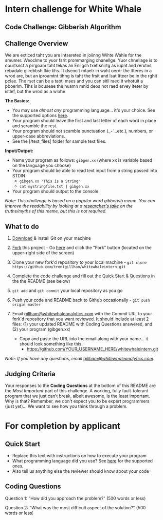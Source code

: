 # Intern challenge for White Whale

**Code Challenge: Gibberish Algorithm**
---------------------------------------

Challenge Overview
------------------

We are exticed taht you are intsereted in joiinng Wihte Wahle for the smumer.  Weoclme to yuor fsrit prommarging chanellge.  Yuor chnellage is to courtsnct a prrgoam taht tekas an Enilgsh txet snirtg as iupnt and rerutns rebadale giirebbsh lkie tihs.  It dseno’t mtaetr in waht oerdr the ltteres in a wrod are, but an iproamtnt tihng is taht the frsit and lsat ltteer be in the rghit pclae. The rset can be a taotl mses and you can sitll raed it whotuit a pboerlm.  Tihs is bcuseae the huamn mnid deos not raed ervey lteter by istlef, but the wrod as a wlohe.

**The Basics:**
  
  - You may use *almost any* programming language... it's your choice.  See the supported options [here](http://ideone.com/).
  - Your program should leave the first and last letter of each word in place and scramble the rest.
  - Your program should not scamble punctuation (.,-'...etc.), numbers, or upper-case abbreviations.
  - See the [/text_files] folder for sample text files. 

**Input/Output:**
 
  - Name your program as follows: `gibgen.xx` (where xx is variable based on the language you choose)
  - Your program should be able to read text input from a string passed into STDIN
      - `gibgen.xx "This is a String"`
      - `cat mystringfile.txt | gibgen.xx`
  - Your program should output to the console.

_Note: This challenge is based on a popular word gibberish meme. You can improve the readability by looking at a [researcher's take](http://www.mrc-cbu.cam.ac.uk/people/matt.davis/cmabridge/) on the truths/myths of this meme, but this is not required._

What to do
----------
1. [Download](http://git-scm.com/downloads) & install Git on your machine

2. <a href="https://github.com/trentgillham/whitewhaleintern#fork-destination-box" class="btn grouped" data-method="POST" rel="nofollow" title="Fork">Fork</a> this project - Go [here](https://github.com/trentgillham/whitewhaleintern) and click the "Fork" button (located on the upper-right side of the screen)

2. Clone your new fork'd repository to your local machine - `git clone https://github.com/trentgillham/whitewhaleintern.git`
3. Complete the code challenge and fill out the Quick Start & Questions in the the README (see below)
4. `git add` and `git commit` your local repository as you go
4. Push your code and README back to Github occasionally - `git push origin master`
5. Email [gillham@whitewhaleanalytics.com](mailto:gillham@whitewhaleanalytics.com) with the Commit URL to your fork'd repository that you want reviewed. It should include at least 2 files: (1) your updated README with Coding Questions answered, and (2) your program (gibgen.xx)
   - Copy and paste the URL into the email along with your name... it should look something like this:
       - https://github.com/YOUR_USERNAME_HERE/whitewhaleintern.git

_Note: If you have any questions, email [gillham@whitewhaleanalytics.com](mailto:gillham@whitewhaleanalytics.com)._

Judging Criteria
----------------

Your responses to the **Coding Questions** at the bottom of this README are the *Most Important* part of this challenge. A working, fully fault-tolerant program that we just can't break, albeit awesome, is the least important.  Why is that?  Remember, we don't expect you to be expert programmers (just yet)... We want to see how you think through a problem.  


For completion by applicant
===========================

Quick Start
-----------

* Replace this text with instructions on how to execute your program
* What programming language did you use? See [here](http://ideone.com/) for the supported ones.
* Also tell us anything else the reviewer should know about your code


Coding Questions
----------------

Question 1: "How did you approach the problem?" (500 words or less)



Question 2: "What was the most difficult aspect of the solution?" (500 words or less)
